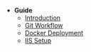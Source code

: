 - **Guide**
  - [Introduction](README.md)
  - [Git Workflow](01-git-guide.md)
  - [Docker Deployment](02-docker-setup.md)
  - [IIS Setup](03-iis-setup.md)
